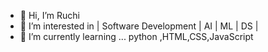 - 👋 Hi, I’m Ruchi
- 👀 I’m interested in  | Software Development | AI | ML | DS |
- 🌱 I’m currently learning ... python ,HTML,CSS,JavaScript



